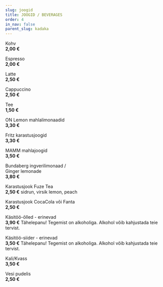 ```yaml
---
slug: joogid
title: JOOGID / BEVERAGES
order: 4
in_nav: false
parent_slug: kadaka
---
```


Kohv  
**2,00 €**

Espresso  
**2,00 €**

Latte  
**2,50 €**

Cappuccino  
**2,50 €**

Tee  
**1,50 €**

ON Lemon mahlalimonaadid  
**3,30 €**

Fritz karastusjoogid  
**3,30 €**

MAMM mahlajoogid  
**3,50 €**

<span class="special"></span>
Bundaberg ingverilimonaad /  
Ginger lemonade  
**3,80 €**

Karastusjook Fuze Tea  
**2,50 €**
<span class="koostis">sidrun, virsik lemon, peach</span>

Karastusjook CocaCola või Fanta  
**2,50 €**

Käsitöö-õlled - erinevad  
**3,90 €**
<span class="koostis">Tähelepanu! Tegemist on alkoholiga. Alkohol võib kahjustada teie tervist.</span>

Käsitöö-siider - erinevad  
**3,50 €**
<span class="koostis">Tähelepanu! Tegemist on alkoholiga. Alkohol võib kahjustada teie tervist.</span>

Kali/Kvass  
**3,50 €**

Vesi pudelis  
**2,50 €**
